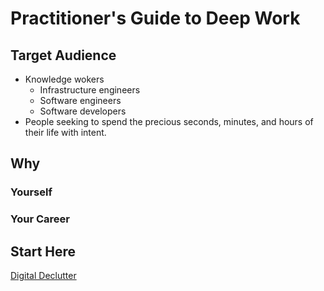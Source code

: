 # Practitioner's Guide to Deep Work


## Target Audience

* Knowledge wokers
    * Infrastructure engineers
    * Software engineers
    * Software developers
* People seeking to spend the precious seconds, minutes, and hours of their life with intent.

## Why

### Yourself

### Your Career

## Start Here

[Digital Declutter](https://github.com/Duffney/deepWork-digitalMinimalism/blob/master/digitialDeclutter.md)
